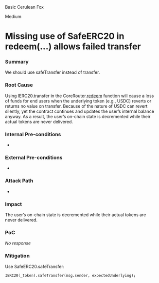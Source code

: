 Basic Cerulean Fox

Medium

# Missing use of SafeERC20 in redeem(...) allows failed transfer

### Summary

We should use safeTransfer instead of transfer.

### Root Cause

Using IERC20.transfer in the CoreRouter.[redeem](https://github.com/sherlock-audit/2025-05-lend-audit-contest/blob/main/Lend-V2/src/LayerZero/CoreRouter.sol#L124) function will cause a loss of funds for end users when the underlying token (e.g., USDC) reverts or returns no value on transfer. Because of the nature of USDC can revert silently, yet the contract continues and updates the user’s internal balance anyway. As a result, the user’s on-chain state is decremented while their actual tokens are never delivered.

### Internal Pre-conditions

-

### External Pre-conditions

-

### Attack Path

-

### Impact

The user’s on-chain state is decremented while their actual tokens are never delivered.

### PoC

_No response_

### Mitigation

Use SafeERC20.safeTransfer:
```solidity
IERC20(_token).safeTransfer(msg.sender, expectedUnderlying);

```